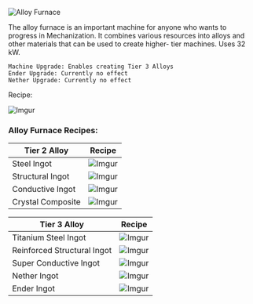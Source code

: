 ![Alloy Furnace](https://i.imgur.com/uFrJM3J.png?1)

The alloy furnace is an important machine for anyone who wants to progress in Mechanization. It combines various resources into alloys and other materials that can be used to create higher- tier machines. Uses 32 kW.

```
Machine Upgrade: Enables creating Tier 3 Alloys
Ender Upgrade: Currently no effect
Nether Upgrade: Currently no effect
```

Recipe:

![Imgur](https://i.imgur.com/XKKHe8U.png)

### Alloy Furnace Recipes:

| Tier 2 Alloy | Recipe |
|--------------|--------|
| Steel Ingot | ![Imgur](https://i.imgur.com/fmo3QLD.png)
| Structural Ingot | ![Imgur](https://i.imgur.com/AhlicGa.png)
| Conductive Ingot | ![Imgur](https://i.imgur.com/EYvyvlW.png)
| Crystal Composite | ![Imgur](https://i.imgur.com/bQvHiqS.png)

| Tier 3 Alloy | Recipe |
|--------------|--------|
| Titanium Steel Ingot | ![Imgur](https://i.imgur.com/cihR0eE.png)
| Reinforced Structural Ingot | ![Imgur](https://i.imgur.com/TZCSzdm.png)
| Super Conductive Ingot | ![Imgur](https://i.imgur.com/2tSOXK7.png)
| Nether Ingot | ![Imgur](https://i.imgur.com/24eM9Oc.png)
| Ender Ingot | ![Imgur](https://i.imgur.com/OqG8g4z.png)